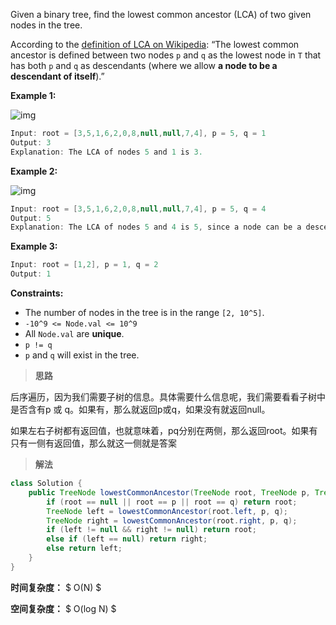 Given a binary tree, find the lowest common ancestor (LCA) of two given nodes in the tree.

According to the [definition of LCA on Wikipedia](https://en.wikipedia.org/wiki/Lowest_common_ancestor): “The lowest common ancestor is defined between two nodes `p` and `q` as the lowest node in `T` that has both `p` and `q` as descendants (where we allow **a node to be a descendant of itself**).”

 

**Example 1:**

![img](https://assets.leetcode.com/uploads/2018/12/14/binarytree.png)

```java
Input: root = [3,5,1,6,2,0,8,null,null,7,4], p = 5, q = 1
Output: 3
Explanation: The LCA of nodes 5 and 1 is 3.
```

**Example 2:**

![img](https://assets.leetcode.com/uploads/2018/12/14/binarytree.png)

```java
Input: root = [3,5,1,6,2,0,8,null,null,7,4], p = 5, q = 4
Output: 5
Explanation: The LCA of nodes 5 and 4 is 5, since a node can be a descendant of itself according to the LCA definition.
```

**Example 3:**

```java
Input: root = [1,2], p = 1, q = 2
Output: 1
```

 

**Constraints:**

- The number of nodes in the tree is in the range `[2, 10^5]`.
- `-10^9 <= Node.val <= 10^9`
- All `Node.val` are **unique**.
- `p != q`
- `p` and `q` will exist in the tree.



> **思路**

后序遍历，因为我们需要子树的信息。具体需要什么信息呢，我们需要看看子树中是否含有p 或 q。如果有，那么就返回p或q，如果没有就返回null。

如果左右子树都有返回值，也就意味着，pq分别在两侧，那么返回root。如果有只有一侧有返回值，那么就这一侧就是答案



> **解法**

```java
class Solution {
    public TreeNode lowestCommonAncestor(TreeNode root, TreeNode p, TreeNode q) {
        if (root == null || root == p || root == q) return root;
        TreeNode left = lowestCommonAncestor(root.left, p, q);
        TreeNode right = lowestCommonAncestor(root.right, p, q);
        if (left != null && right != null) return root;
        else if (left == null) return right;
        else return left;
    }
}
```

**时间复杂度：** $ O(N) $

**空间复杂度：** $ O(log N) $
